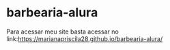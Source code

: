 # barbearia-alura

Para acessar meu site basta acessar no link:https://marianapriscila28.github.io/barbearia-alura/
